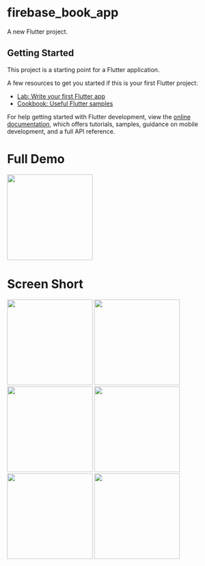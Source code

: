 # firebase_book_app

A new Flutter project.

## Getting Started

This project is a starting point for a Flutter application.

A few resources to get you started if this is your first Flutter project:

- [Lab: Write your first Flutter app](https://docs.flutter.dev/get-started/codelab)
- [Cookbook: Useful Flutter samples](https://docs.flutter.dev/cookbook)

For help getting started with Flutter development, view the
[online documentation](https://docs.flutter.dev/), which offers tutorials,
samples, guidance on mobile development, and a full API reference.

# Full Demo
<img src = "https://user-images.githubusercontent.com/114761517/235080403-1d891e6c-6cf1-4f43-b193-e3dac542963b.gif" width = "200px">

# Screen Short
<img src = "https://user-images.githubusercontent.com/114761517/235076061-7f79f112-886c-4055-b90b-ae0d6a814d70.png" width = "200px">
<img src = "https://user-images.githubusercontent.com/114761517/235077205-51a3e116-b303-4dfe-a6b5-f0f7247b8fd6.png" width = "200px">
<img src = "https://user-images.githubusercontent.com/114761517/235076167-3675c7b4-fbf3-4799-9bd7-ec27f3f7aead.png" width = "200px">
<img src = "https://user-images.githubusercontent.com/114761517/235076679-3ea4abad-1e7a-4a71-ab18-73ab2a535661.png" width = "200px">
<img src = "https://user-images.githubusercontent.com/114761517/235076488-adb3e8b8-19f8-4b76-bbc7-99a08d84c6b1.png" width = "200px">
<img src = "https://user-images.githubusercontent.com/114761517/235076818-23cbcac4-e45c-4769-b476-ab44a0a2f1b8.png" width = "200px">
